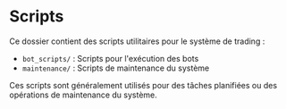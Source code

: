 # Scripts

Ce dossier contient des scripts utilitaires pour le système de trading :

- `bot_scripts/` : Scripts pour l'exécution des bots
- `maintenance/` : Scripts de maintenance du système

Ces scripts sont généralement utilisés pour des tâches planifiées ou des opérations de maintenance du système.
